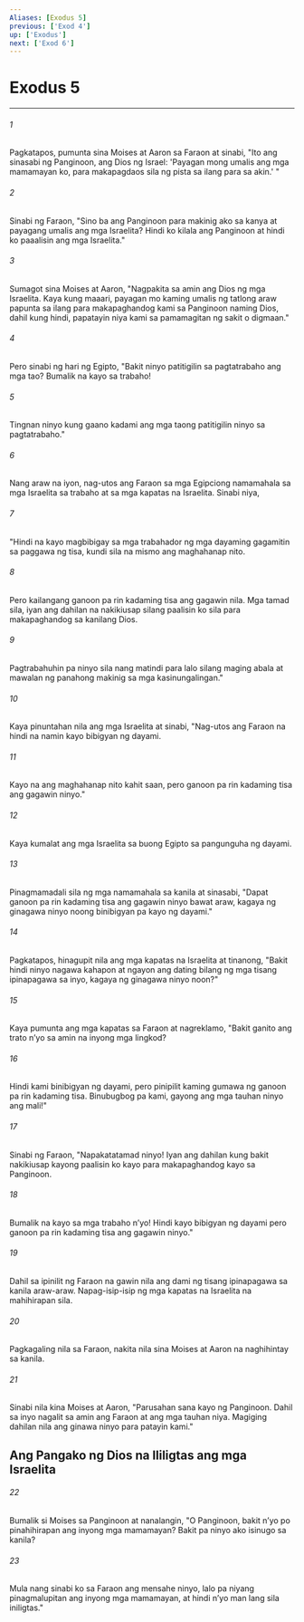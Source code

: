 ```yaml
---
Aliases: [Exodus 5]
previous: ['Exod 4']
up: ['Exodus']
next: ['Exod 6']
---
```

# Exodus 5

***






















###### 1 










Pagkatapos, pumunta sina Moises at Aaron sa Faraon at sinabi, "Ito ang sinasabi ng Panginoon, ang Dios ng Israel: 'Payagan mong umalis ang mga mamamayan ko, para makapagdaos sila ng pista sa ilang para sa akin.' " 





















###### 2 










Sinabi ng Faraon, "Sino ba ang Panginoon para makinig ako sa kanya at payagang umalis ang mga Israelita? Hindi ko kilala ang Panginoon at hindi ko paaalisin ang mga Israelita." 





















###### 3 










Sumagot sina Moises at Aaron, "Nagpakita sa amin ang Dios ng mga Israelita. Kaya kung maaari, payagan mo kaming umalis ng tatlong araw papunta sa ilang para makapaghandog kami sa Panginoon naming Dios, dahil kung hindi, papatayin niya kami sa pamamagitan ng sakit o digmaan." 





















###### 4 










Pero sinabi ng hari ng Egipto, "Bakit ninyo patitigilin sa pagtatrabaho ang mga tao? Bumalik na kayo sa trabaho! 





















###### 5 










Tingnan ninyo kung gaano kadami ang mga taong patitigilin ninyo sa pagtatrabaho." 





















###### 6 










Nang araw na iyon, nag-utos ang Faraon sa mga Egipciong namamahala sa mga Israelita sa trabaho at sa mga kapatas na Israelita. Sinabi niya, 





















###### 7 










"Hindi na kayo magbibigay sa mga trabahador ng mga dayaming gagamitin sa paggawa ng tisa, kundi sila na mismo ang maghahanap nito. 





















###### 8 










Pero kailangang ganoon pa rin kadaming tisa ang gagawin nila. Mga tamad sila, iyan ang dahilan na nakikiusap silang paalisin ko sila para makapaghandog sa kanilang Dios. 





















###### 9 










Pagtrabahuhin pa ninyo sila nang matindi para lalo silang maging abala at mawalan ng panahong makinig sa mga kasinungalingan." 





















###### 10 










Kaya pinuntahan nila ang mga Israelita at sinabi, "Nag-utos ang Faraon na hindi na namin kayo bibigyan ng dayami. 





















###### 11 










Kayo na ang maghahanap nito kahit saan, pero ganoon pa rin kadaming tisa ang gagawin ninyo." 





















###### 12 










Kaya kumalat ang mga Israelita sa buong Egipto sa pangunguha ng dayami. 





















###### 13 










Pinagmamadali sila ng mga namamahala sa kanila at sinasabi, "Dapat ganoon pa rin kadaming tisa ang gagawin ninyo bawat araw, kagaya ng ginagawa ninyo noong binibigyan pa kayo ng dayami." 





















###### 14 










Pagkatapos, hinagupit nila ang mga kapatas na Israelita at tinanong, "Bakit hindi ninyo nagawa kahapon at ngayon ang dating bilang ng mga tisang ipinapagawa sa inyo, kagaya ng ginagawa ninyo noon?" 





















###### 15 










Kaya pumunta ang mga kapatas sa Faraon at nagreklamo, "Bakit ganito ang trato nʼyo sa amin na inyong mga lingkod? 





















###### 16 










Hindi kami binibigyan ng dayami, pero pinipilit kaming gumawa ng ganoon pa rin kadaming tisa. Binubugbog pa kami, gayong ang mga tauhan ninyo ang mali!" 





















###### 17 










Sinabi ng Faraon, "Napakatatamad ninyo! Iyan ang dahilan kung bakit nakikiusap kayong paalisin ko kayo para makapaghandog kayo sa Panginoon. 





















###### 18 










Bumalik na kayo sa mga trabaho nʼyo! Hindi kayo bibigyan ng dayami pero ganoon pa rin kadaming tisa ang gagawin ninyo." 





















###### 19 










Dahil sa ipinilit ng Faraon na gawin nila ang dami ng tisang ipinapagawa sa kanila araw-araw. Napag-isip-isip ng mga kapatas na Israelita na mahihirapan sila. 





















###### 20 










Pagkagaling nila sa Faraon, nakita nila sina Moises at Aaron na naghihintay sa kanila. 





















###### 21 










Sinabi nila kina Moises at Aaron, "Parusahan sana kayo ng Panginoon. Dahil sa inyo nagalit sa amin ang Faraon at ang mga tauhan niya. Magiging dahilan nila ang ginawa ninyo para patayin kami." 

## Ang Pangako ng Dios na Ililigtas ang mga Israelita 





















###### 22 










Bumalik si Moises sa Panginoon at nanalangin, "O Panginoon, bakit nʼyo po pinahihirapan ang inyong mga mamamayan? Bakit pa ninyo ako isinugo sa kanila? 





















###### 23 










Mula nang sinabi ko sa Faraon ang mensahe ninyo, lalo pa niyang pinagmalupitan ang inyong mga mamamayan, at hindi nʼyo man lang sila iniligtas."
